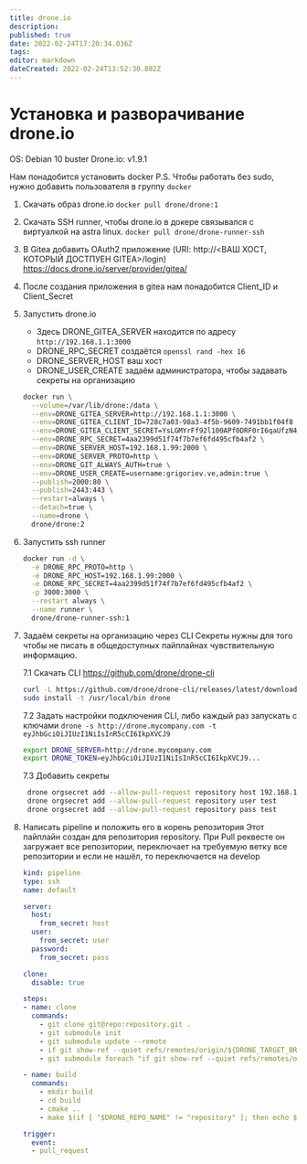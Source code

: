 ```yaml
---
title: drone.io
description: 
published: true
date: 2022-02-24T17:20:34.036Z
tags: 
editor: markdown
dateCreated: 2022-02-24T13:52:30.882Z
---
```


# Установка и разворачивание drone.io
OS: Debian 10 buster
Drone.io: v1.9.1

Нам понадобится установить docker
P.S. Чтобы работать без sudo, нужно добавить пользователя в группу `docker`

1. Скачать образ drone.io `docker pull drone/drone:1`
2. Скачать SSH runner, чтобы drone.io в докере связывался с виртуалкой на astra linux. `docker pull drone/drone-runner-ssh`
3. В Gitea добавить OAuth2 приложение (URI: http://<ВАШ ХОСТ, КОТОРЫЙ ДОСТПУЕН GITEA>/login) https://docs.drone.io/server/provider/gitea/
4. После создания приложения в gitea нам понадобится Client_ID и Client_Secret 
5. Запустить drone.io
    - Здесь DRONE_GITEA_SERVER находится по адресу `http://192.168.1.1:3000`
    - DRONE_RPC_SECRET создаётся `openssl rand -hex 16`
    - DRONE_SERVER_HOST ваш хост
    - DRONE_USER_CREATE задаём администратора, чтобы задавать секреты на организацию

    ```bash
    docker run \
      --volume=/var/lib/drone:/data \
      --env=DRONE_GITEA_SERVER=http://192.168.1.1:3000 \
      --env=DRONE_GITEA_CLIENT_ID=728c7a03-98a3-4f5b-9609-7491bb1f04f8 \
      --env=DRONE_GITEA_CLIENT_SECRET=YsLGMYrFf92l100APf0DRF0rI6qaUfzN43GLO1vlpFA= \
      --env=DRONE_RPC_SECRET=4aa2399d51f74f7b7ef6fd495cfb4af2 \
      --env=DRONE_SERVER_HOST=192.168.1.99:2000 \
      --env=DRONE_SERVER_PROTO=http \
      --env=DRONE_GIT_ALWAYS_AUTH=true \
      --env=DRONE_USER_CREATE=username:grigoriev.ve,admin:true \
      --publish=2000:80 \
      --publish=2443:443 \
      --restart=always \
      --detach=true \
      --name=drone \
      drone/drone:2
    ```

6. Запустить ssh runner

    ```bash
    docker run -d \
      -e DRONE_RPC_PROTO=http \
      -e DRONE_RPC_HOST=192.168.1.99:2000 \
      -e DRONE_RPC_SECRET=4aa2399d51f74f7b7ef6fd495cfb4af2 \
      -p 3000:3000 \
      --restart always \
      --name runner \
      drone/drone-runner-ssh:1
    ```

7. Задаём секреты на организацию через CLI
    Секреты нужны для того чтобы не писать в общедоступных пайплайнах чувствительную информацию.

    7.1 Скачать CLI https://github.com/drone/drone-cli

    ```bash
    curl -L https://github.com/drone/drone-cli/releases/latest/download/drone_linux_amd64.tar.gz | tar zx
    sudo install -t /usr/local/bin drone
    ```

    7.2 Задать настройки подключения CLI, либо каждый раз запускать с ключами `drone -s http://drone.mycompany.com -t eyJhbGciOiJIUzI1NiIsInR5cCI6IkpXVCJ9`
    ```bash
    export DRONE_SERVER=http://drone.mycompany.com
    export DRONE_TOKEN=eyJhbGciOiJIUzI1NiIsInR5cCI6IkpXVCJ9...
    ```

    7.3 Добавить секреты
   ```bash
    drone orgsecret add --allow-pull-request repository host 192.168.1.75
    drone orgsecret add --allow-pull-request repository user test
    drone orgsecret add --allow-pull-request repository pass test
   ```

8. Написать pipeline и положить его в корень репозитория
    Этот пайплайн создан для репозитория repository. При Pull реквесте он загружает все репозитории, переключает на требуемую ветку все репозитории и если не нашёл, то переключается на develop

    ```yaml
    kind: pipeline
    type: ssh
    name: default

    server:
      host:
        from_secret: host
      user:
        from_secret: user
      password:
        from_secret: pass

    clone:
      disable: true

    steps:
    - name: clone
      commands:
        - git clone git@repo:repository.git .
        - git submodule init
        - git submodule update --remote
        - if git show-ref --quiet refs/remotes/origin/${DRONE_TARGET_BRANCH}; then git checkout ${DRONE_TARGET_BRANCH}; fi
        - git submodule foreach "if git show-ref --quiet refs/remotes/origin/${DRONE_TARGET_BRANCH}; then git checkout ${DRONE_TARGET_BRANCH}; fi"

    - name: build
      commands:
        - mkdir build
        - cd build
        - cmake ..
        - make $(if [ "$DRONE_REPO_NAME" != "repository" ]; then echo ${DRONE_REPO_NAME#ctl_}; fi;)

    trigger:
      event:
      - pull_request
    ```
